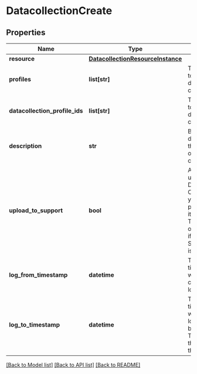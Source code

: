 # DatacollectionCreate

## Properties
Name | Type | Description | Notes
------------ | ------------- | ------------- | -------------
**resource** | [**DatacollectionResourceInstance**](DatacollectionResourceInstance.md) |  | [optional] 
**profiles** | **list[str]** | The profiles to use for the data collection. | [optional] 
**datacollection_profile_ids** | **list[str]** | The profiles to use for the data collection. | [optional] 
**description** | **str** | Brief note describing the purpose of the data collection. | [optional] [default to '']
**upload_to_support** | **bool** | Automatically upload this Data Collection to your support provider after it is complete. This option is only available if SupportAssist is enabled. | [optional] [default to False]
**log_from_timestamp** | **datetime** | The date and time from which to start collecting the logs. | [optional] 
**log_to_timestamp** | **datetime** | The date and time up to which the logs should be collected.  The default is the time of the creation. | [optional] 

[[Back to Model list]](../README.md#documentation-for-models) [[Back to API list]](../README.md#documentation-for-api-endpoints) [[Back to README]](../README.md)


